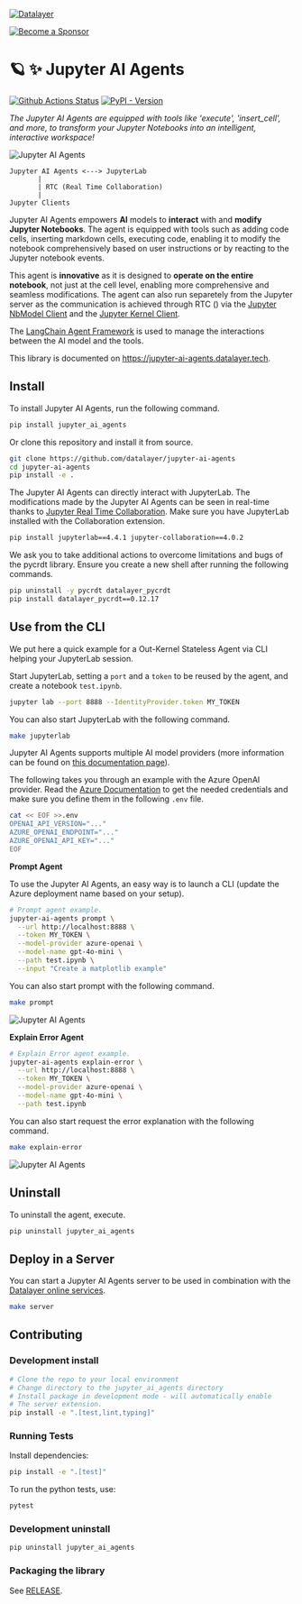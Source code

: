 <!--
  ~ Copyright (c) 2023-2024 Datalayer, Inc.
  ~
  ~ BSD 3-Clause License
-->

[![Datalayer](https://assets.datalayer.tech/datalayer-25.svg)](https://datalayer.io)

[![Become a Sponsor](https://img.shields.io/static/v1?label=Become%20a%20Sponsor&message=%E2%9D%A4&logo=GitHub&style=flat&color=1ABC9C)](https://github.com/sponsors/datalayer)

# 🪐 ✨ Jupyter AI Agents

[![Github Actions Status](https://github.com/datalayer/jupyter-ai-agents/workflows/Build/badge.svg)](https://github.com/datalayer/jupyter-ai-agents/actions/workflows/build.yml)
[![PyPI - Version](https://img.shields.io/pypi/v/jupyter-ai-agents)](https://pypi.org/project/jupyter-ai-agents)

*The Jupyter AI Agents are equipped with tools like 'execute', 'insert_cell', and more, to transform your Jupyter Notebooks into an intelligent, interactive workspace!*

![Jupyter AI Agents](https://assets.datalayer.tech/jupyter-ai-agent/ai-agent-prompt-demo-terminal.gif)

```
Jupyter AI Agents <---> JupyterLab
       |
       | RTC (Real Time Collaboration)
       |
Jupyter Clients
```

Jupyter AI Agents empowers **AI** models to **interact** with and **modify Jupyter Notebooks**. The agent is equipped with tools such as adding code cells, inserting markdown cells, executing code, enabling it to modify the notebook comprehensively based on user instructions or by reacting to the Jupyter notebook events.

This agent is **innovative** as it is designed to **operate on the entire notebook**, not just at the cell level, enabling more comprehensive and seamless modifications. The agent can also run separetely from the Jupyter server as the communication is achieved through RTC () via the [Jupyter NbModel Client](https://github.com/datalayer/jupyter-nbmodel-client) and the [Jupyter Kernel Client](https://github.com/datalayer/jupyter-kernel-client).

The [LangChain Agent Framework](https://python.langchain.com/v0.1/docs/modules/agents/how_to/custom_agent) is used to manage the interactions between the AI model and the tools.

This library is documented on https://jupyter-ai-agents.datalayer.tech.

## Install

To install Jupyter AI Agents, run the following command.

```bash
pip install jupyter_ai_agents
```

Or clone this repository and install it from source.

```bash
git clone https://github.com/datalayer/jupyter-ai-agents
cd jupyter-ai-agents
pip install -e .
```

The Jupyter AI Agents can directly interact with JupyterLab. The modifications made by the Jupyter AI Agents can be seen in real-time thanks to [Jupyter Real Time Collaboration](https://jupyterlab.readthedocs.io/en/stable/user/rtc.html). Make sure you have JupyterLab installed with the Collaboration extension.

```bash
pip install jupyterlab==4.4.1 jupyter-collaboration==4.0.2
```

We ask you to take additional actions to overcome limitations and bugs of the pycrdt library. Ensure you create a new shell after running the following commands.

```bash
pip uninstall -y pycrdt datalayer_pycrdt
pip install datalayer_pycrdt==0.12.17
```

## Use from the CLI

We put here a quick example for a Out-Kernel Stateless Agent via CLI helping your JupyterLab session.

Start JupyterLab, setting a `port` and a `token` to be reused by the agent, and create a notebook `test.ipynb`.

```bash
jupyter lab --port 8888 --IdentityProvider.token MY_TOKEN
```

You can also start JupyterLab with the following command.

```bash
make jupyterlab
```

Jupyter AI Agents supports multiple AI model providers (more information can be found on [this documentation page](https://jupyter-ai-agents.datalayer.tech/docs/models)).

The following takes you through an example with the Azure OpenAI provider. Read the [Azure Documentation](https://learn.microsoft.com/en-us/azure/ai-services/openai) to get the needed credentials and make sure you define them in the following `.env` file.

```bash
cat << EOF >>.env
OPENAI_API_VERSION="..."
AZURE_OPENAI_ENDPOINT="..."
AZURE_OPENAI_API_KEY="..."
EOF
```

**Prompt Agent**

To use the Jupyter AI Agents, an easy way is to launch a CLI (update the Azure deployment name based on your setup).

```bash
# Prompt agent example.
jupyter-ai-agents prompt \
  --url http://localhost:8888 \
  --token MY_TOKEN \
  --model-provider azure-openai \
  --model-name gpt-4o-mini \
  --path test.ipynb \
  --input "Create a matplotlib example"
```

You can also start prompt with the following command.

```bash
make prompt
```

![Jupyter AI Agents](https://assets.datalayer.tech/jupyter-ai-agent/ai-agent-prompt-demo-terminal.gif)

**Explain Error Agent**

```bash
# Explain Error agent example.
jupyter-ai-agents explain-error \
  --url http://localhost:8888 \
  --token MY_TOKEN \
  --model-provider azure-openai \
  --model-name gpt-4o-mini \
  --path test.ipynb
```

You can also start request the error explanation with the following command.

```bash
make explain-error
```

![Jupyter AI Agents](https://assets.datalayer.tech/jupyter-ai-agent/ai-agent-explainerror-demo-terminal.gif)

## Uninstall

To uninstall the agent, execute.

```bash
pip uninstall jupyter_ai_agents
```

## Deploy in a Server

You can start a Jupyter AI Agents server to be used in combination with the [Datalayer online services](https://datalayer.app).

```bash
make server
```

## Contributing

### Development install

```bash
# Clone the repo to your local environment
# Change directory to the jupyter_ai_agents directory
# Install package in development mode - will automatically enable
# The server extension.
pip install -e ".[test,lint,typing]"
```

### Running Tests

Install dependencies:

```bash
pip install -e ".[test]"
```

To run the python tests, use:

```bash
pytest
```

### Development uninstall

```bash
pip uninstall jupyter_ai_agents
```

### Packaging the library

See [RELEASE](RELEASE.md).
